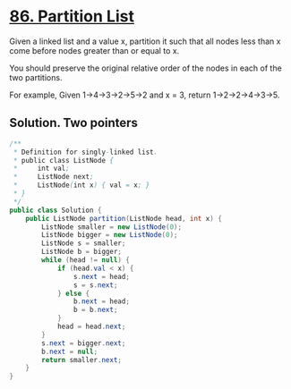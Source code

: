 # [86. Partition List](https://leetcode.com/problems/partition-list/)

Given a linked list and a value x, partition it such that all nodes less than x come before nodes greater than or equal to x.

You should preserve the original relative order of the nodes in each of the two partitions.

For example,
Given 1->4->3->2->5->2 and x = 3,
return 1->2->2->4->3->5.

## Solution. Two pointers

```java
/**
 * Definition for singly-linked list.
 * public class ListNode {
 *     int val;
 *     ListNode next;
 *     ListNode(int x) { val = x; }
 * }
 */
public class Solution {
    public ListNode partition(ListNode head, int x) {
        ListNode smaller = new ListNode(0);
        ListNode bigger = new ListNode(0);
        ListNode s = smaller;
        ListNode b = bigger;
        while (head != null) {
            if (head.val < x) {
                s.next = head;
                s = s.next;
            } else {
                b.next = head;
                b = b.next;
            }
            head = head.next;
        }
        s.next = bigger.next;
        b.next = null;
        return smaller.next;
    }
}
```
